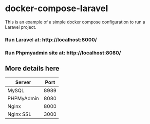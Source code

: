 # docker-compose-laravel
This is an example of a simple docker compose configuration to run a Laravel project.

### Run Laravel at: http://localhost:8000/
### Run Phpmyadmin site at: http://localhost:8080/

## More details here

| Server     | Port |
|------------|------|
| MySQL      | 8989 |
| PHPMyAdmin | 8080 |
| Nginx      | 8000 |
| Nginx SSL  | 3000 |
